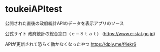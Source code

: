 # toukeiAPItest
公開された直後の政府統計APIのデータを表示アプリのソース

公式サイト
政府統計の総合窓口（ｅ－Ｓｔａｔ）
(https://www.e-stat.go.jp)

APIが更新されて恐らく動かなくなったやつ
https://dply.me/f4ekr6
